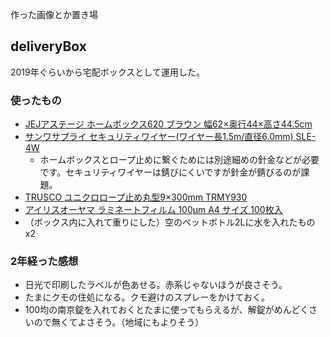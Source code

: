 作った画像とか置き場

## deliveryBox

2019年ぐらいから宅配ボックスとして運用した。

### 使ったもの

- [JEJアステージ ホームボックス620 ブラウン 幅62×奥行44×高さ44.5cm](https://amzn.to/3qtCoFM)
- [サンワサプライ セキュリティワイヤー(ワイヤー長1.5m/直径6.0mm) SLE-4W](https://amzn.to/35WUmam)
  - ホームボックスとロープ止めに繋ぐためには別途細めの針金などが必要です。セキュリティワイヤーは錆びにくいですが針金が錆びるのが課題。
- [TRUSCO ユニクロロープ止め丸型9×300mm TRMY930](https://amzn.to/3qz5bJk)
- [アイリスオーヤマ ラミネートフィルム 100μm A4 サイズ 100枚入](https://amzn.to/2T477gB)
- （ボックス内に入れて重りにした）空のペットボトル2Lに水を入れたもの x2

### 2年経った感想

- 日光で印刷したラベルが色あせる。赤系じゃないほうが良さそう。
- たまにクモの住処になる。クモ避けのスプレーをかけておく。
- 100均の南京錠を入れておくとたまに使ってもらえるが、解錠がめんどくさいので無くてよさそう。（地域にもよりそう）
